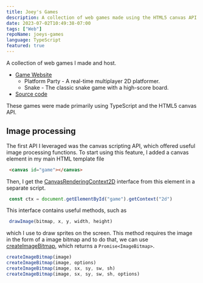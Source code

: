 ```yaml
---
title: Joey's Games
description: A collection of web games made using the HTML5 canvas API.
date: 2023-07-02T10:49:38-07:00
tags: ["Web"]
repoName: joeys-games
language: TypeScript
featured: true
---
```


A collection of web games I made and host.

- [Game Website](https://play.joeyshi.xyz/)
    - Platform Party - A real-time multiplayer 2D platformer.
    - Snake - The classic snake game with a high-score board.
- [Source code](https://github.com/joeyshi12/joeys-games)

These games were made primarily using TypeScript and the HTML5 canvas API.

## Image processing

The first API I leveraged was the canvas scripting API, which offered useful image processing functions.
To start using this feature, I added a canvas element in my main HTML template file

```html
 <canvas id="game"></canvas>
```

Then, I get the [CanvasRenderingContext2D](https://developer.mozilla.org/en-US/docs/Web/API/CanvasRenderingContext2D)
interface from this element in a separate script.

```javascript
 const ctx = document.getElementById("game").getContext("2d")
```

This interface contains useful methods, such as

```javascript
 drawImage(bitmap, x, y, width, height)
```

which I use to draw sprites on the screen.
This method requires the image in the form of a image bitmap
and to do that, we can use [createImageBitmap](https://developer.mozilla.org/en-US/docs/Web/API/createImageBitmap),
which returns a `Promise<ImageBitmap>`.

```javascript
createImageBitmap(image)
createImageBitmap(image, options)
createImageBitmap(image, sx, sy, sw, sh)
createImageBitmap(image, sx, sy, sw, sh, options)
```
